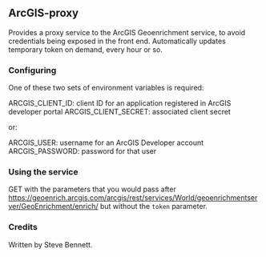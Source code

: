 ## ArcGIS-proxy

Provides a proxy service to the ArcGIS Geoenrichment service, to avoid credentials being exposed
in the front end. Automatically updates temporary token on demand, every hour or so.

### Configuring

One of these two sets of environment variables is required:

ARCGIS_CLIENT_ID: client ID for an application registered in ArcGIS developer portal
ARCGIS_CLIENT_SECRET: associated client secret

or:

ARCGIS_USER: username for an ArcGIS Developer account
ARCGIS_PASSWORD: password for that user

### Using the service

GET with the parameters that you would pass after https://geoenrich.arcgis.com/arcgis/rest/services/World/geoenrichmentserver/GeoEnrichment/enrich/
but without the `token` parameter.

### Credits

Written by Steve Bennett.

